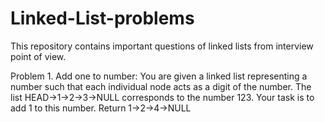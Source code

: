# Linked-List-problems

This repository contains important questions of linked lists from interview point of view.

Problem 1. Add one to number: You are given a linked list representing a number such that each individual node acts as a digit of the number. The list HEAD->1->2->3->NULL corresponds to the number 123. Your task is to add 1 to this number. Return 1->2->4->NULL
